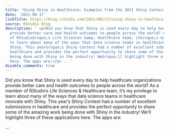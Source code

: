 ```yaml
---
title: 'Using Shiny in Healthcare: Examples from the 2021 Shiny Contest'
date: '2021-08-17'
linkTitle: https://blog.rstudio.com/2021/08/17/using-shiny-in-healthcare/
source: RStudio Blog
description: ' <p>Did you know that Shiny is used every day to help healthcare organizations
  provide better care and health outcomes to people across the world? As a member
  of RStudio&rsquo;s Life Sciences &amp; Healthcare team, it&rsquo;s my privilege
  to learn about many of the ways that data science teams in healthcare innovate with
  Shiny. This year&rsquo;s Shiny Contest had a number of excellent submissions in
  healthcare and provides the perfect opportunity to share some of the amazing work
  being done with Shiny in the industry! We&rsquo;ll highlight three of these applications
  here. The apps are:</p> ...'
disable_comments: true
---
```

 <p>Did you know that Shiny is used every day to help healthcare organizations provide better care and health outcomes to people across the world? As a member of RStudio&rsquo;s Life Sciences &amp; Healthcare team, it&rsquo;s my privilege to learn about many of the ways that data science teams in healthcare innovate with Shiny. This year&rsquo;s Shiny Contest had a number of excellent submissions in healthcare and provides the perfect opportunity to share some of the amazing work being done with Shiny in the industry! We&rsquo;ll highlight three of these applications here. The apps are:</p> ...